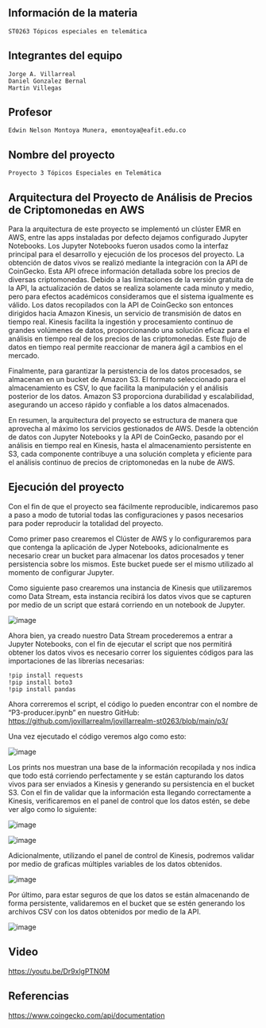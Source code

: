 ## Información de la materia
	ST0263 Tópicos especiales en telemática
 
## Integrantes del equipo
	Jorge A. Villarreal
 	Daniel Gonzalez Bernal
  	Martin Villegas

## Profesor
	Edwin Nelson Montoya Munera, emontoya@eafit.edu.co

## Nombre del proyecto
	Proyecto 3 Tópicos Especiales en Telemática


## Arquitectura del Proyecto de Análisis de Precios de Criptomonedas en AWS 

Para la arquitectura de este proyecto se implementó un clúster EMR en AWS, entre las apps instaladas por defecto dejamos configurado Jupyter Notebooks. Los Jupyter Notebooks fueron usados como la interfaz principal para el desarrollo y ejecución de los procesos del proyecto. La obtención de datos vivos se realizó mediante la integración con la API de CoinGecko. Esta API ofrece información detallada sobre los precios de diversas criptomonedas. Debido a las limitaciones de la versión gratuita de la API, la actualización de datos se realiza solamente cada minuto y medio, pero para efectos académicos consideramos que el sistema igualmente es válido.
Los datos recopilados con la API de CoinGecko son entonces dirigidos hacia Amazon Kinesis, un servicio de transmisión de datos en tiempo real. Kinesis facilita la ingestión y procesamiento continuo de grandes volúmenes de datos, proporcionando una solución eficaz para el análisis en tiempo real de los precios de las criptomonedas. Este flujo de datos en tiempo real permite reaccionar de manera ágil a cambios en el mercado.
 
Finalmente, para garantizar la persistencia de los datos procesados, se almacenan en un bucket de Amazon S3. El formato seleccionado para el almacenamiento es CSV, lo que facilita la manipulación y el análisis posterior de los datos. Amazon S3 proporciona durabilidad y escalabilidad, asegurando un acceso rápido y confiable a los datos almacenados.
 
En resumen, la arquitectura del proyecto se estructura de manera que aprovecha al máximo los servicios gestionados de AWS. Desde la obtención de datos con Jupyter Notebooks y la API de CoinGecko, pasando por el análisis en tiempo real en Kinesis, hasta el almacenamiento persistente en S3, cada componente contribuye a una solución completa y eficiente para el análisis continuo de precios de criptomonedas en la nube de AWS.



## Ejecución del proyecto

Con el fin de que el proyecto sea fácilmente reproducible, indicaremos paso a paso a modo de tutorial todas las configuraciones y pasos necesarios para poder reproducir la totalidad del proyecto.
 
Como primer paso crearemos el Clúster de AWS y lo configuraremos para que contenga la aplicación de Jyper Notebooks, adicionalmente es necesario crear un bucket para almacenar los datos procesados y tener persistencia sobre los mismos. Este bucket puede ser el mismo utilizado al momento de configurar Jupyter.
 
Como siguiente paso crearemos una instancia de Kinesis que utilizaremos como Data Stream, esta instancia recibirá los datos vivos que se capturen por medio de un script que estará corriendo en un notebook de Jupyter.

 ![image](https://github.com/jovillarrealm/jovillarrealm-st0263/assets/60147106/95817c92-4c78-4f08-b4fa-b7acfa6bf33e)

Ahora bien, ya creado nuestro Data Stream procederemos a entrar a Jupyter Notebooks, con el fin de ejecutar el script que nos permitirá obtener los datos vivos es necesario correr los siguientes códigos para las importaciones de las librerías necesarias: 

	!pip install requests
	!pip install boto3
	!pip install pandas
 
Ahora correremos el script, el código lo pueden encontrar con el nombre de “P3-producer.ipynb” en nuestro GitHub: 
 https://github.com/jovillarrealm/jovillarrealm-st0263/blob/main/p3/

Una vez ejecutado el código veremos algo como esto:

![image](https://github.com/jovillarrealm/jovillarrealm-st0263/assets/60147106/d433e6cf-4d4b-400a-ac76-8b5fde424f0d)


Los prints nos muestran una base de la información recopilada y nos indica que todo está corriendo perfectamente y se están capturando los datos vivos para ser enviados a Kinesis y generando su persistencia en el bucket S3.
Con el fin de validar que la información esta llegando correctamente a Kinesis, verificaremos en el panel de control que los datos estén, se debe ver algo como lo siguiente:

![image](https://github.com/jovillarrealm/jovillarrealm-st0263/assets/60147106/9ef9e781-8a1f-480c-a340-e338f2ac4b1d)

![image](https://github.com/jovillarrealm/jovillarrealm-st0263/assets/60147106/d1d8f9c4-5593-4092-8769-6655b8ff61cd)


Adicionalmente, utilizando el panel de control de Kinesis, podremos validar por medio de graficas múltiples variables de los datos obtenidos.


![image](https://github.com/jovillarrealm/jovillarrealm-st0263/assets/60147106/6e25aabb-5946-421a-adae-62efec5adc09)

Por último, para estar seguros de que los datos se están almacenando de forma persistente, validaremos en el bucket que se estén generando los archivos CSV con los datos obtenidos por medio de la API.

![image](https://github.com/jovillarrealm/jovillarrealm-st0263/assets/60147106/454a8f2d-594d-43fb-ade2-f1674e4b7443)


## Video

https://youtu.be/Dr9xlgPTN0M

## Referencias

https://www.coingecko.com/api/documentation

